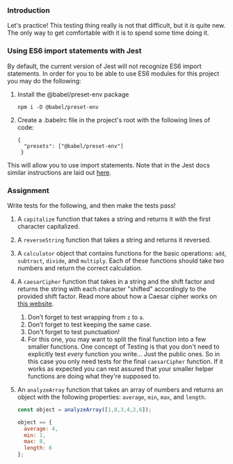 ### Introduction
Let's practice!  This testing thing really is not that difficult, but it _is_ quite new.  The only way to get comfortable with it is to spend some time doing it.

### Using ES6 import statements with Jest

By default, the current version of Jest will not recognize ES6 import statements. In order for you to be able to use ES6 modules for this project you may do the following:

1. Install the @babel/preset-env package


    ```
    npm i -D @babel/preset-env
    ```

2. Create a .babelrc file in the project's root with the following lines of code:

    ``` 
    {
      "presets": ["@babel/preset-env"]
     }
    ```  

This will allow you to use import statements. Note that in the Jest docs similar instructions are laid out [here](https://jestjs.io/docs/en/getting-started#using-babel).

### Assignment

<div class="lesson-content__panel" markdown="1">
Write tests for the following, and then make the tests pass!

1. A `capitalize` function that takes a string and returns it with the first character capitalized.

2. A `reverseString` function that takes a string and returns it reversed.

3. A `calculator` object that contains functions for the basic operations: `add`, `subtract`, `divide`, and `multiply`. Each of these functions should take two numbers and return the correct calculation.

4. A `caesarCipher` function that takes in a string and the shift factor and returns the string with each character "shifted" accordingly to the provided shift factor. Read more about how a Caesar cipher works on [this website](http://practicalcryptography.com/ciphers/caesar-cipher/).

   1. Don’t forget to test wrapping from `z` to `a`.
   2. Don’t forget to test keeping the same case.
   3. Don't forget to test punctuation!
   4. For this one, you may want to split the final function into a few smaller functions.  One concept of Testing is that you don't need to explicitly test _every_ function you write... Just the public ones.  So in this case you only need tests for the final `caesarCipher` function.  If it works as expected you can rest assured that your smaller helper functions are doing what they're supposed to.
   

5. An `analyzeArray` function that takes an array of numbers and returns an object with the following properties: `average`, `min`, `max`, and `length`.

   ~~~javascript
   const object = analyzeArray([1,8,3,4,2,6]);

   object == {
     average: 4,
     min: 1,
     max: 8,
     length: 6
   };
   ~~~
</div>
